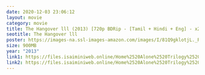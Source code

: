 ```yaml
---
date: 2020-12-03 23:06:12
layout: movie
category: movie
title: The Hangover lll (2013) [720p BDRip - [Tamil + Hindi + Eng] - x264 - 900MB]
seotitle: The Hangover lll
poster: https://images-na.ssl-images-amazon.com/images/I/81Q9gklotjL._RI_.jpg
size: 900MB
year: "2013"
link1: https://files.isaiminiweb.online/Home%2520Alone%2520Trilogy%2520(1990%2520to%25201997)/(%2520Telegram%2520%40isaiminidownload%2520)%2520-%2520Home%2520Alone%25203%2520(1997)%5B720p%2520BDRip%2520-%2520%5BTamil%2520%2B%2520Hindi%2520%2B%2520Eng%5D%2520-%2520x264%2520-%2520800MB%5D.mkv?rootId=0AN9zhQ1hps-9Uk9PVA
link2: https://files.isaiminiweb.online/Home%2520Alone%2520Trilogy%2520(1990%2520to%25201997)/(%2520Telegram%2520%40isaiminidownload%2520)%2520-%2520Home%2520Alone%25203%2520(1997)%5B720p%2520BDRip%2520-%2520%5BTamil%2520%2B%2520Hindi%2520%2B%2520Eng%5D%2520-%2520x264%2520-%2520800MB%5D.mkv?rootId=0AN9zhQ1hps-9Uk9PVA
---
```

